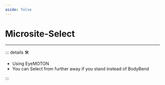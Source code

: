 ```yaml
---
aside: false
---
```

# Microsite-Select

---

<!-- =================================================== -->
<!-- =================================================== -->
<!-- =================================================== -->
<!-- =================================================== -->
<!-- =================================================== -->
::: details 🛠

- Using EyeMOTON
- You can Select from further away if you stand instead of BodyBend

:::

